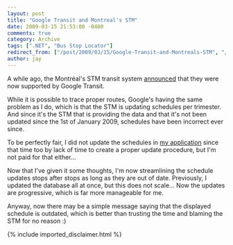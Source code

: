 ```yaml
---
layout: post
title: "Google Transit and Montreal's STM"
date: 2009-03-15 21:53:00 -0400
comments: true
category: Archive
tags: [".NET", "Bus Stop Locator"]
redirect_from: ["/post/2009/03/15/Google-Transit-and-Montreals-STM", "/post/2009/03/15/google-transit-and-montreals-stm"]
author: jay
---
```

<!-- more -->
<p>
A while ago, the Montr&eacute;al&#39;s STM transit system <a href="http://blog.fagstein.com/2008/10/24/google-transit-includes-stm-buses-metro/">announced</a> that they were now supported by Google Transit.
</p>
<p>
While it is possible to trace proper routes, Google&#39;s having the same problem as I do, which is that the STM is updating schedules per trimester. And since it&#39;s the STM that is providing the data and that it&#39;s not been updated since the 1st of January 2009, schedules have been incorrect ever since.
</p>
<p>
To be perfectly fair, I did not update the schedules in <a href="http://www.jaylee.org/stm">my application</a> since that time too by lack of time to create a proper update procedure, but I&#39;m not paid for that either... 
</p>
<p>
Now that I&#39;ve given it some thoughts, I&#39;m now streamlining the schedule updates stops after stops as long as they are out of date. Previously, I updated the database all at once, but this does not scale... Now the updates are progressive, which is far more manageable for me.
</p>
<p>
Anyway, now there may be a simple message saying that the displayed schedule is outdated, which is better than trusting the time and blaming the STM for no reason :) 
</p>

{% include imported_disclaimer.html %}
